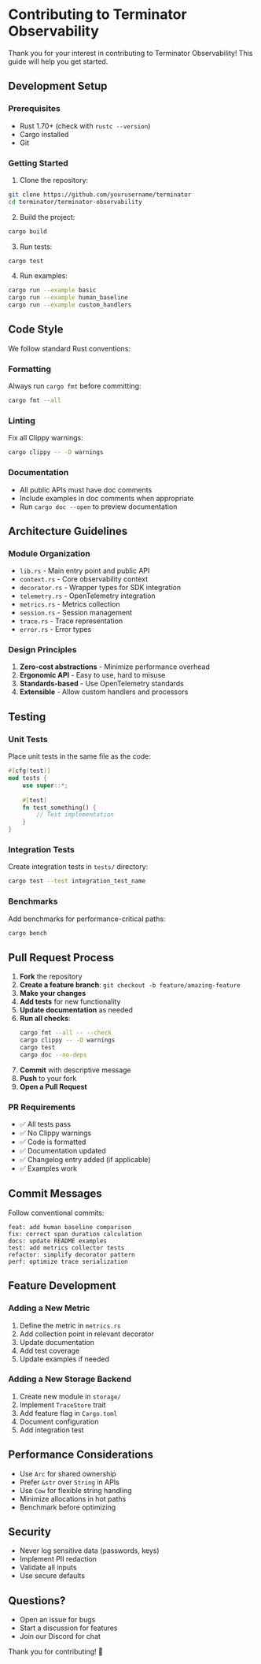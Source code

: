 # Contributing to Terminator Observability

Thank you for your interest in contributing to Terminator Observability! This guide will help you get started.

## Development Setup

### Prerequisites
- Rust 1.70+ (check with `rustc --version`)
- Cargo installed
- Git

### Getting Started

1. Clone the repository:
```bash
git clone https://github.com/yourusername/terminator
cd terminator/terminator-observability
```

2. Build the project:
```bash
cargo build
```

3. Run tests:
```bash
cargo test
```

4. Run examples:
```bash
cargo run --example basic
cargo run --example human_baseline
cargo run --example custom_handlers
```

## Code Style

We follow standard Rust conventions:

### Formatting
Always run `cargo fmt` before committing:
```bash
cargo fmt --all
```

### Linting
Fix all Clippy warnings:
```bash
cargo clippy -- -D warnings
```

### Documentation
- All public APIs must have doc comments
- Include examples in doc comments when appropriate
- Run `cargo doc --open` to preview documentation

## Architecture Guidelines

### Module Organization
- `lib.rs` - Main entry point and public API
- `context.rs` - Core observability context
- `decorator.rs` - Wrapper types for SDK integration
- `telemetry.rs` - OpenTelemetry integration
- `metrics.rs` - Metrics collection
- `session.rs` - Session management
- `trace.rs` - Trace representation
- `error.rs` - Error types

### Design Principles
1. **Zero-cost abstractions** - Minimize performance overhead
2. **Ergonomic API** - Easy to use, hard to misuse
3. **Standards-based** - Use OpenTelemetry standards
4. **Extensible** - Allow custom handlers and processors

## Testing

### Unit Tests
Place unit tests in the same file as the code:
```rust
#[cfg(test)]
mod tests {
    use super::*;
    
    #[test]
    fn test_something() {
        // Test implementation
    }
}
```

### Integration Tests
Create integration tests in `tests/` directory:
```bash
cargo test --test integration_test_name
```

### Benchmarks
Add benchmarks for performance-critical paths:
```bash
cargo bench
```

## Pull Request Process

1. **Fork** the repository
2. **Create a feature branch**: `git checkout -b feature/amazing-feature`
3. **Make your changes**
4. **Add tests** for new functionality
5. **Update documentation** as needed
6. **Run all checks**:
   ```bash
   cargo fmt --all -- --check
   cargo clippy -- -D warnings
   cargo test
   cargo doc --no-deps
   ```
7. **Commit** with descriptive message
8. **Push** to your fork
9. **Open a Pull Request**

### PR Requirements
- ✅ All tests pass
- ✅ No Clippy warnings
- ✅ Code is formatted
- ✅ Documentation updated
- ✅ Changelog entry added (if applicable)
- ✅ Examples work

## Commit Messages

Follow conventional commits:
```
feat: add human baseline comparison
fix: correct span duration calculation
docs: update README examples
test: add metrics collector tests
refactor: simplify decorator pattern
perf: optimize trace serialization
```

## Feature Development

### Adding a New Metric
1. Define the metric in `metrics.rs`
2. Add collection point in relevant decorator
3. Update documentation
4. Add test coverage
5. Update examples if needed

### Adding a New Storage Backend
1. Create new module in `storage/`
2. Implement `TraceStore` trait
3. Add feature flag in `Cargo.toml`
4. Document configuration
5. Add integration test

## Performance Considerations

- Use `Arc` for shared ownership
- Prefer `&str` over `String` in APIs
- Use `Cow` for flexible string handling
- Minimize allocations in hot paths
- Benchmark before optimizing

## Security

- Never log sensitive data (passwords, keys)
- Implement PII redaction
- Validate all inputs
- Use secure defaults

## Questions?

- Open an issue for bugs
- Start a discussion for features
- Join our Discord for chat

Thank you for contributing! 🎉